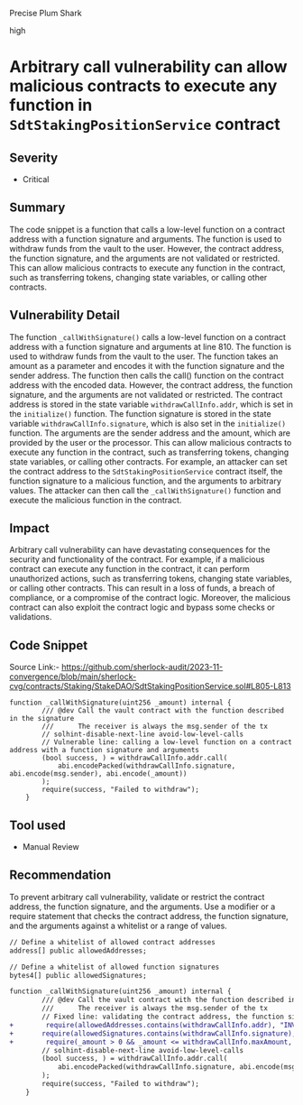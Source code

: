 Precise Plum Shark

high

# Arbitrary call vulnerability can allow malicious contracts to execute any function in `SdtStakingPositionService` contract

## Severity
- Critical

## Summary
The code snippet is a function that calls a low-level function on a contract address with a function signature and arguments. The function is used to withdraw funds from the vault to the user. However, the contract address, the function signature, and the arguments are not validated or restricted. This can allow malicious contracts to execute any function in the contract, such as transferring tokens, changing state variables, or calling other contracts. 


## Vulnerability Detail
The function `_callWithSignature()` calls a low-level function on a contract address with a function signature and arguments at line 810. The function is used to withdraw funds from the vault to the user. The function takes an amount as a parameter and encodes it with the function signature and the sender address. The function then calls the call() function on the contract address with the encoded data. However, the contract address, the function signature, and the arguments are not validated or restricted. The contract address is stored in the state variable `withdrawCallInfo.addr`, which is set in the `initialize()` function. The function signature is stored in the state variable `withdrawCallInfo.signature`, which is also set in the `initialize()` function. The arguments are the sender address and the amount, which are provided by the user or the processor. This can allow malicious contracts to execute any function in the contract, such as transferring tokens, changing state variables, or calling other contracts. For example, an attacker can set the contract address to the `SdtStakingPositionService` contract itself, the function signature to a malicious function, and the arguments to arbitrary values. The attacker can then call the `_callWithSignature()` function and execute the malicious function in the contract.

## Impact
Arbitrary call vulnerability can have devastating consequences for the security and functionality of the contract. For example, if a malicious contract can execute any function in the contract, it can perform unauthorized actions, such as transferring tokens, changing state variables, or calling other contracts. This can result in a loss of funds, a breach of compliance, or a compromise of the contract logic. Moreover, the malicious contract can also exploit the contract logic and bypass some checks or validations.

## Code Snippet
Source Link:- https://github.com/sherlock-audit/2023-11-convergence/blob/main/sherlock-cvg/contracts/Staking/StakeDAO/SdtStakingPositionService.sol#L805-L813

```solidity
function _callWithSignature(uint256 _amount) internal {
        /// @dev Call the vault contract with the function described in the signature
        ///      The receiver is always the msg.sender of the tx
        // solhint-disable-next-line avoid-low-level-calls
        // Vulnerable line: calling a low-level function on a contract address with a function signature and arguments
        (bool success, ) = withdrawCallInfo.addr.call(
            abi.encodePacked(withdrawCallInfo.signature, abi.encode(msg.sender), abi.encode(_amount))
        );
        require(success, "Failed to withdraw");
    }

```
## Tool used
- Manual Review

## Recommendation
To prevent arbitrary call vulnerability, validate or restrict the contract address, the function signature, and the arguments. Use a modifier or a require statement that checks the contract address, the function signature, and the arguments against a whitelist or a range of values.
```diff
// Define a whitelist of allowed contract addresses
address[] public allowedAddresses;

// Define a whitelist of allowed function signatures
bytes4[] public allowedSignatures;

function _callWithSignature(uint256 _amount) internal {
        /// @dev Call the vault contract with the function described in the signature
        ///      The receiver is always the msg.sender of the tx
        // Fixed line: validating the contract address, the function signature, and the arguments
+        require(allowedAddresses.contains(withdrawCallInfo.addr), "INVALID_ADDRESS");
+       require(allowedSignatures.contains(withdrawCallInfo.signature), "INVALID_SIGNATURE");
+        require(_amount > 0 && _amount <= withdrawCallInfo.maxAmount, "INVALID_AMOUNT");
        // solhint-disable-next-line avoid-low-level-calls
        (bool success, ) = withdrawCallInfo.addr.call(
            abi.encodePacked(withdrawCallInfo.signature, abi.encode(msg.sender), abi.encode(_amount))
        );
        require(success, "Failed to withdraw");
    }

```